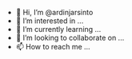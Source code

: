 - 👋 Hi, I’m @ardinjarsinto
- 👀 I’m interested in ...
- 🌱 I’m currently learning ...
- 💞️ I’m looking to collaborate on ...
- 📫 How to reach me ...

<!---
ardinjarsinto/ardinjarsinto is a ✨ special ✨ repository because its `README.md` (this file) appears on your GitHub profile.
You can click the Preview link to take a look at your changes.
--->

